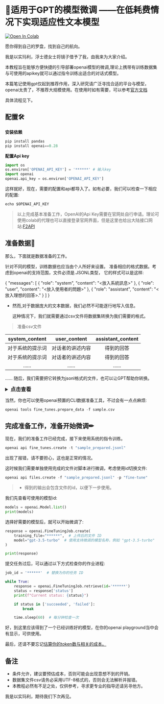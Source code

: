 # 📝适用于GPT的模型微调   ——在低耗费情况下实现适应性文本模型 
[![Open In Colab](https://img.shields.io/badge/Colab-EEAD0E?style=for-the-badge&logo=googlecolab&logoColor=525252
)](https://colab.research.google.com/drive/1vvQq6-BksAkRun_GeMYqM8D8UREG2y9o?usp=sharing)
 
 愿你得到自己的罗盘，找到自己的航向。

 我是以实玛利，浮士德女士将镜子借予了我，由我来为大家介绍。
 
 本教程旨在能够方便快捷的引导部署openai模型的微调,理论上携带有训练数据集与可使用的apikey就可以通过指令训练出适合的对话式模型。
 
本篇笔记使用gpt仅起到推荐作用，深入研究请广泛寻找合适的平台与模型，openai太贵了，不推荐大规模使用。在使用时如有需要，可以参考[官方文档](https://platform.openai.com/docs/guides/fine-tuning)

具体流程见下。

## 配置🛠️
**安装依赖**
```python
pip install pandas
pip install openai==0.28
```
**配置Api key**
```python
import os
os.environ['OPENAI_API_KEY'] = '******' # 输入key
import openai
openai.api_key = os.environ['OPENAI_API_KEY']
```
这样就好，现在，需要的配置和api都导入了。如有必要，我们可以检查一下相应的配置:
```python
echo $OPENAI_API_KEY
```
>以上完成基本准备工作，OpenAI的Api Key需要在官网处自行申请。理论可使用colab的代理也可以直接登录官网界面，但是这里也给出大陆接口网站:[F2API](https://f2api.com/?r=8270)

## 准备数据📑
那么，下面就是数据准备的工作。

针对不同的模型，训练数据也应当由个人所好来设置。
准备相应的格式数据。考虑到openai的支持范围，文件必须是.JSONL类型， 
它的样式可以是这样:

{
  "messages": [
    { "role": "system", "content": "<放入系統訊息>" },
    { "role": "user", "content": "<放入使用者的問題>" },
    { "role": "assistant", "content": "<放入理想的回答>." }
  ]
}   


+ 然而,对于数据庞大的文本数据，我们必然不可能逐行地写入信息。

  这种情况下，我们就需要通过csv文件将数据集转换为我们需要的格式。
>准备csv文件


| system_content | user_content |  assistant_content  |
| :------------: | :----------: |:------------------: |
| 对于系统的提示词 |对话者的讲述内容| 得到的回答 | 
| 对于系统的提示词 |对话者的讲述内容| 得到的回答 |
|......  |......   | ......  | 

......  随后，我们需要把它转换为jsonl格式的文件，也可以让GPT帮助你转换。
<details>
<summary style="font-weight: bold; font-size: larger;">点击查看</summary>

```python
import csv
import json

csv_file = 'sample.csv'  # 替换为你的CSV文件名
jsonl_file = 'sample.jsonl'  # 输出的JSONL文件名

column_mapping = {
    'system_content': ['system_content', 'System Content'],
    'user_content': ['user_content', 'User Content'],
    'assistant_content': ['assistant_content', 'Assistant Content']
}

def get_column_name(header, mapping):
    for key, names in mapping.items():
        if header in names:
            return key
    raise KeyError(f"Column name '{header}' is not recognized")

def remove_bom(text):
    if text.startswith('\ufeff'):
        return text[1:]
    return text

with open(csv_file, 'r', newline='', encoding='utf-8-sig') as csvfile, open(jsonl_file, 'w', encoding='utf-8') as jsonlfile:
    reader = csv.DictReader(csvfile)
    headers = [remove_bom(header) for header in reader.fieldnames]
    mapped_headers = {header: get_column_name(header, column_mapping) for header in headers}

    for row in reader:
        messages = [
            {"role": "system", "content": row.get(mapped_headers.get('system_content', ''), '')},
            {"role": "user", "content": row.get(mapped_headers.get('user_content', ''), '')},
            {"role": "assistant", "content": row.get(mapped_headers.get('assistant_content', ''), '')}
        ]
        jsonlfile.write(json.dumps({"messages": messages}) + '\n')

print("CSV file has been converted to JSONL format.")
```

</details>

当然，你也可以使用openai预置的CLI数据准备工具，不过会有一点点麻烦:

```python
openai tools fine_tunes.prepare_data -f sample.csv

```

## 完成准备工作，准备开始微调✏

现在，我们的准备工作已经完成，接下来使用系统的指令训练。

```python
openai api fine_tunes.create -t "sample_prepared.jsonl" 
```
出现了报错，请不要担心，这也是正常的情况。

这时候我们需要单独使用完成的文件对脚本进行微调，考虑使用id切换文件:
```python
openai api files.create -f "sample_prepared.jsonl" -p "fine-tune"
```
> + 得到的输出会包含文件的id，以便下一步使用。

我们先查看可使用的模型id:
```python
models = openai.Model.list()
print(models)
```
选择好需要的模型后，就可以开始微调了:
```python
response = openai.FineTuningJob.create(
    training_file="******",  # 上传后的文件 ID
    model="gpt-3.5-turbo"  # 使用支持微调的模型名称，例如 "gpt-3.5-turbo"
)

print(response)
```
提交任务过后，可以通过以下方式检查你的作业进程:
```python
job_id = '******'  # 替换为你的任务 ID

while True:
    response = openai.FineTuningJob.retrieve(id='******')
    status = response['status']
    print(f"Current status: {status}")

    if status in ['succeeded', 'failed']:
        break

    time.sleep(60)  # 每分钟检查一次

```

好，到这里应该得到了一个已经训练好的模型，在你的openai playground当中会有显示，可供使用。

最后，还请不要忘记[估算你的token数与相关的成本。](https://platform.openai.com/docs/guides/fine-tuning/preparing-your-dataset)
            
## 备注
+ 条件允许，建议要预估成本，否则可能会出现意想不到的开销。
+ 数据集文件csv请务必采用UTF-8格式的，否则会无法解析并报错。
+ 本教程必然有不足之处，仅供参考，寻求更专业的指导还请另寻他方。


我是以实玛利，期待我们下次再见。

